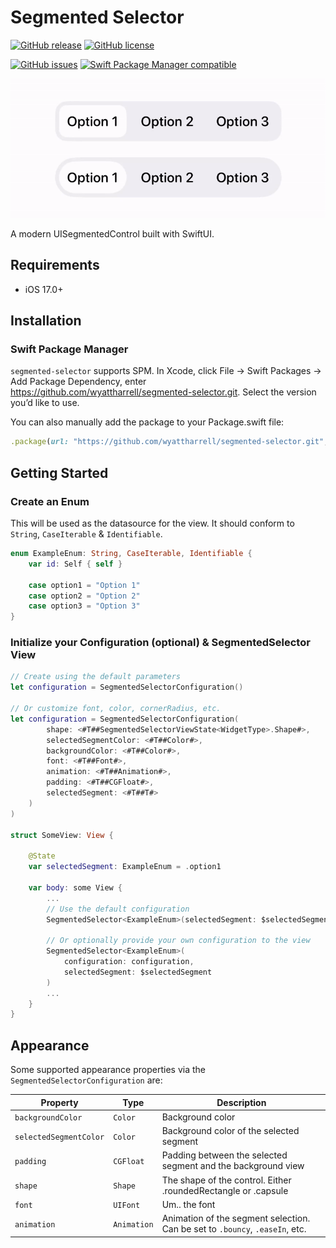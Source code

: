 # Segmented Selector
[![GitHub release](https://img.shields.io/github/release/wyattharrell/segmented-selector.svg)](https://github.com/wyattharrell/segmented-selector/releases)
[![GitHub license](https://img.shields.io/badge/license-MIT-blue.svg)](https://raw.githubusercontent.com/wyattharrell/segmented-selector/master/LICENSE)

[![GitHub issues](https://img.shields.io/github/issues-raw/wyattharrell/segmented-selector.svg)](https://github.com/wyattharrell/segmented-selector/issues) [![Swift Package Manager compatible](https://img.shields.io/badge/swift%20package%20manager-compatible-green)](https://swift.org/package-manager/)


![Segmented Select Gif](https://raw.githubusercontent.com/wyattharrell/segmented-selector/refs/heads/main/segmented-selector.gif)

A modern UISegmentedControl built with SwiftUI.

## Requirements

- iOS 17.0+

## Installation

### Swift Package Manager

`segmented-selector` supports SPM. In Xcode, click File -> Swift Packages -> Add Package Dependency, enter https://github.com/wyattharrell/segmented-selector.git. Select the version you’d like to use.

You can also manually add the package to your Package.swift file:
```ruby
.package(url: "https://github.com/wyattharrell/segmented-selector.git", from: "2.0.0")
```

## Getting Started

### Create an Enum

This will be used as the datasource for the view. It should conform to `String`, `CaseIterable` & `Identifiable`.

```swift
enum ExampleEnum: String, CaseIterable, Identifiable {
    var id: Self { self }

    case option1 = "Option 1"
    case option2 = "Option 2"
    case option3 = "Option 3"
}

```

### Initialize your Configuration (optional) & SegmentedSelector View

```swift
// Create using the default parameters
let configuration = SegmentedSelectorConfiguration()

// Or customize font, color, cornerRadius, etc.
let configuration = SegmentedSelectorConfiguration(
        shape: <#T##SegmentedSelectorViewState<WidgetType>.Shape#>,
        selectedSegmentColor: <#T##Color#>,
        backgroundColor: <#T##Color#>,
        font: <#T##Font#>,
        animation: <#T##Animation#>,
        padding: <#T##CGFloat#>,
        selectedSegment: <#T##T#>
    )
)

struct SomeView: View {

    @State
    var selectedSegment: ExampleEnum = .option1

    var body: some View {
        ...
        // Use the default configuration
        SegmentedSelector<ExampleEnum>(selectedSegment: $selectedSegment)

        // Or optionally provide your own configuration to the view
        SegmentedSelector<ExampleEnum>(
        	configuration: configuration,
        	selectedSegment: $selectedSegment
        )
        ...
    }
}
```

## Appearance

Some supported appearance properties via the `SegmentedSelectorConfiguration` are:

| Property | Type | Description |
|---|---|---|
| `backgroundColor` | `Color` | Background color |
| `selectedSegmentColor` | `Color` | Background color of the selected segment |
| `padding` | `CGFloat` | Padding between the selected segment and the background view |
| `shape` | `Shape` | The shape of the control. Either .roundedRectangle or .capsule |
| `font` | `UIFont` | Um.. the font |
| `animation` | `Animation` | Animation of the segment selection. Can be set to `.bouncy`, `.easeIn`, etc. |


